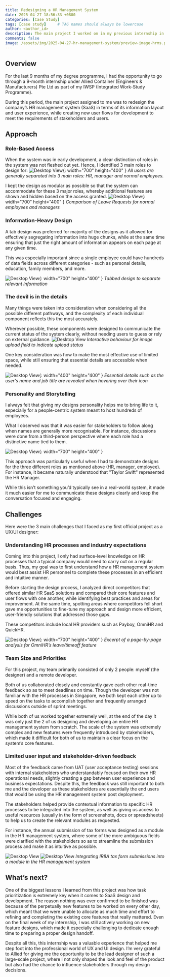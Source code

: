 ```yaml
---
title: Redesigning a HR Management System
date: 2025-04-27 18:56:33 +0800
categories: [Case Study]
tags: [case study]     # TAG names should always be lowercase
author: <author_id>
description: The main project I worked on in my previous internship in Allied as a product designer intern.
comments: false
image: /assets/img/2025-04-27-hr-management-system/preview-image-hrms.png
---
```


## Overview

For the last 9 months of my degree programme, I had the opportunity to go through a 9-month internship under Allied Container (Engineers & Manufacturers) Pte Ltd as part of my IWSP (Integrated Work-Study Programme).

During this period, the main project assigned to me was to redesign the company’s HR management system (SaaS) in terms of its information layout and user experience, while creating new user flows for development to meet the requirements of stakeholders and users.

## Approach
### Role-Based Access

When the system was in early development, a clear distinction of roles in the system was not fleshed out yet. Hence, I identified 3 main roles to design for:
![Desktop View](/assets/img/2025-04-27-hr-management-system/user-design.png){: width="700" height="400" }
_All users are generally separated into 3 main roles: HR, manager and normal employees._

I kept the design as modular as possible so that the system can accommodate for these 3 major roles, whereby additional features are shown and hidden based on the access granted.
![Desktop View](/assets/img/2025-04-27-hr-management-system/widget-comparison.png){: width="700" height="400" }
_Comparison of Leave Requests for normal employees and managers_

### Information-Heavy Design

A tab design was preferred for majority of the designs as it allowed for effectively segregating information into huge chunks, while at the same time ensuring that just the right amount of information appears on each page at any given time.

This was especially important since a single employee could have hundreds of data fields across different categories - such as personal details, education, family members, and more.

![Desktop View](/assets/img/2025-04-27-hr-management-system/tab-design.png){: width="700" height="400" }
_Tabbed design to separate relevant information_

### The devil is in the details

Many things were taken into consideration when considering all the possible different pathways, and the complexity of each individual component reflects this the most accurately.

Wherever possible, these components were designed to communicate the current status of the system clearly, without needing users to guess or rely on external guidance.
![Desktop View](/assets/img/2025-04-27-hr-management-system/submit-claim-1.png)
_Interactive behaviour for image upload field to indicate upload status_

One key consideration was how to make the most effective use of limited space, while still ensuring that essential details are accessible when needed.

![Desktop View](/assets/img/2025-04-27-hr-management-system/hover-stackedimages.gif){: width="400" height="400" }
_Essential details such as the user's name and job title are revealed when hovering over their icon_

### Personality and Storytelling

I always felt that giving my designs personality helps me to bring life to it, especially for a people-centric system meant to host hundreds of employees.

What I observed was that it was easier for stakeholders to follow along when names are generally more recognisable. For instance, discussions were done from a third-person perspective where each role had a distinctive name tied to them.

![Desktop View](/assets/img/2025-04-27-hr-management-system/employee-view.png){: width="700" height="400" }

This approach was particularly useful when I had to demonstrate designs for the three different roles as mentioned above (HR, manager, employee). For instance, it became naturally understood that "Taylor Swift" represented the HR Manager.

While this isn’t something you’d typically see in a real-world system, it made it much easier for me to communicate these designs clearly and keep the conversation focused and engaging.

## Challenges

Here were the 3 main challenges that I faced as my first official project as a UX/UI designer:

### Understanding HR processes and industry expectations

Coming into this project, I only had surface-level knowledge on HR processes that a typical company would need to carry out on a regular basis. Thus, my goal was to first understand how a HR management system would best assist HR personnel to complete these processes in an efficient and intuitive manner. 

Before starting the design process, I analyzed direct competitors that offered similar HR SaaS solutions and compared their core features and user flows with one another, while identifying best practices and areas for improvement. At the same time, spotting areas where competitors fell short gave me opportunities to fine-tune my approach and design more efficient, user-friendly solutions that addressed those gaps.

These competitors include local HR providers such as Payboy, OmniHR and QuickHR.

![Desktop View](/assets/img/2025-04-27-hr-management-system/omni-analysis.png){: width="700" height="400" }
_Excerpt of a page-by-page analysis for OmniHR’s leave/timeoff feature_

### Team Size and Priorities

For this project, my team primarily consisted of only 2 people: myself (the designer) and a remote developer.

Both of us collaborated closely and constantly gave each other real-time feedback so as to meet deadlines on time. Though the developer was not familiar with the HR processes in Singapore, we both kept each other up to speed on the tasks to accomplish together and frequently arranged discussions outside of sprint meetings.

While both of us worked together extremely well, at the end of the day it was only just the 2 of us designing and developing an entire HR management system from scratch. The scale of the system was extremely complex and new features were frequently introduced by stakeholders, which made it difficult for both of us to maintain a clear focus on the system’s core features.

###  Limited user input and stakeholder-driven feedback

Most of the feedback came from UAT (user acceptance testing) sessions with internal stakeholders who understandably focused on their own HR operational needs, slightly creating a gap between user experience and business expectations. Despite this, the feedback was still important to both me and the developer as these stakeholders are essentially the end users that would be using the HR management system post deployment.

The stakeholders helped provide contextual information to specific HR processes to be integrated into the system, as well as giving us access to useful resources (usually in the form of screenshots, docs or spreadsheets) to help us to create the relevant modules as requested.

For instance, the annual submission of tax forms was designed as a module in the HR management system, where some of the more ambiguous fields were clarified with the stakeholders so as to streamline the submission process and make it as intuitive as possible.

![Desktop View](/assets/img/2025-04-27-hr-management-system/ir8a-real.png)
![Desktop View](/assets/img/2025-04-27-hr-management-system/ir8a-hrms.png)
_Integrating IR8A tax form submissions into a module in the HR management system_

## What’s next?

One of the biggest lessons I learned from this project was how task prioritization is extremely key when it comes to SaaS design and development. The reason nothing was ever confirmed to be finished was because of the perpetually new features to be worked on every other day, which meant that we were unable to allocate as much time and effort to refining and completing the existing core features that really mattered. Even on the final week of my internship, I was still actively working on new feature designs, which made it especially challenging to dedicate enough time to preparing a proper design handoff.

Despite all this, this internship was a valuable experience that helped me step foot into the professional world of UX and UI design. I’m very grateful to Allied for giving me the opportunity to be the lead designer of such a large-scale project, where I not only shaped the look and feel of the product but also had the chance to influence stakeholders through my design decisions.
